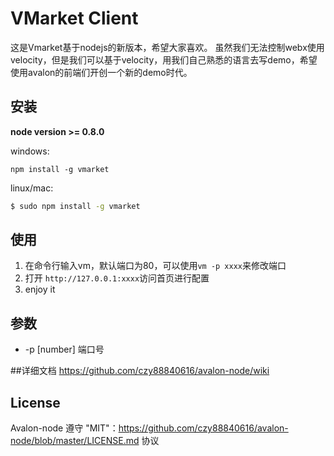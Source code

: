 # VMarket Client

这是Vmarket基于nodejs的新版本，希望大家喜欢。
虽然我们无法控制webx使用velocity，但是我们可以基于velocity，用我们自己熟悉的语言去写demo，希望使用avalon的前端们开创一个新的demo时代。

## 安装
**node version >= 0.8.0**

windows:
```
npm install -g vmarket
```
linux/mac:
```bash
$ sudo npm install -g vmarket
```

## 使用
1. 在命令行输入vm，默认端口为80，可以使用```vm -p xxxx```来修改端口
2. 打开 ```http://127.0.0.1:xxxx```访问首页进行配置
3. enjoy it

## 参数

 * -p [number] 端口号

##详细文档
https://github.com/czy88840616/avalon-node/wiki

## License
Avalon-node 遵守 "MIT"：https://github.com/czy88840616/avalon-node/blob/master/LICENSE.md 协议
